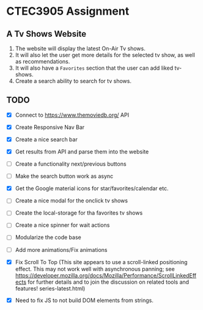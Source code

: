 # CTEC3905 Assignment

## A Tv Shows Website

1. The website will display the latest On-Air Tv shows.
2. It will also let the user get more details for the selected tv show, as well as recommendations.
3. It will also have a `Favorites` section that the user can add liked tv-shows.
4. Create a search ability to search for tv shows.

## TODO
- [x] Connect to https://www.themoviedb.org/ API
- [x] Create Responsive Nav Bar 
- [x] Create a nice search bar
- [x] Get results from API and parse them into the website
- [ ] Create a functionality next/previous buttons
- [ ] Make the search button work as async
- [x] Get the Google material icons for star/favorites/calendar etc.
- [ ] Create a nice modal for the onclick tv shows
- [ ] Create the local-storage for tha favorites tv shows
- [ ] Create a nice spinner for wait actions
- [ ] Modularize the code base
- [ ] Add more animations/Fix animations
- [x] Fix Scroll To Top (This site appears to use a scroll-linked positioning effect. This may not work well with asynchronous panning; see https://developer.mozilla.org/docs/Mozilla/Performance/ScrollLinkedEffects for further details and to join the discussion on related tools and features! series-latest.html)
- [x] Need to fix JS to not build DOM elements from strings.

